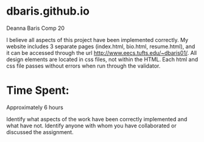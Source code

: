 # dbaris.github.io

Deanna Baris
Comp 20

I believe all aspects of this project have been implemented correctly. My website includes 3 separate pages (index.html, bio.html, resume.html), and it can be accessed through the url http://www.eecs.tufts.edu/~dbaris01/. All design elements are located in css files, not within the HTML. Each html and css file passes without errors when run through the validator. 

Time Spent:
===========
Approximately 6 hours

Identify what aspects of the work have been correctly implemented and what have not.
Identify anyone with whom you have collaborated or discussed the assignment.

